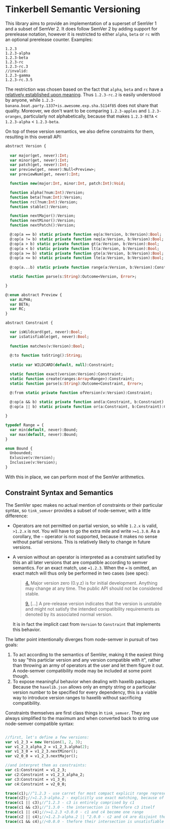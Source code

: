 # Tinkerbell Semantic Versioning

This library aims to provide an implementation of a superset of SemVer 1 and a subset of SemVer 2. It does follow SemVer 2 by adding support for prerelease notation, however it is restricted to either `alpha`, `beta` or `rc` with an optional prerelease counter. Examples:

```
1.2.3
1.2.3-alpha
1.2.3-beta
1.2.3-rc
1.2.3-rc.3
//invalid:
1.2.3-gamma
1.2.3-rc.3.5
```

The restriction was chosen based on the fact that `alpha`, `beta` and `rc` have a [relatively established upon meaning](https://en.wikipedia.org/wiki/Software_release_life_cycle). Thus `1.2.3-rc.2` is easily understood by anyone, while `1.2.3-banana.boat.party.1337+is.awesome.exp.sha.5114f85` does not share that quality. Moreover, we don't want to be comparing `1.2.3-apples` and `1.2.3-oranges`, particularly not alphabetically, because that makes `1.2.3-BETA` < `1.2.3-alpha` < `1.2.3-beta`.

On top of these version semantics, we also define constraints for them, resulting in this overall API:

```haxe
abstract Version {
  
  var major(get, never):Int;
  var minor(get, never):Int;
  var patch(get, never):Int;
  var preview(get, never):Null<Preview>;
  var previewNum(get, never):Int;

  function new(major:Int, minor:Int, patch:Int):Void;

  function alpha(?num:Int):Version;
  function beta(?num:Int):Version;
  function rc(?num:Int):Version;
  function stable():Version;

  function nextMajor():Version;  
  function nextMinor():Version;  
  function nextPatch():Version;

  @:op(a == b) static private function eq(a:Version, b:Version):Bool;
  @:op(a != b) static private function neq(a:Version, b:Version):Bool;
  @:op(a > b) static private function gt(a:Version, b:Version):Bool;
  @:op(a < b) static private function lt(a:Version, b:Version):Bool;
  @:op(a >= b) static private function gte(a:Version, b:Version):Bool;
  @:op(a <= b) static private function lte(a:Version, b:Version):Bool;
  
  @:op(a...b) static private function range(a:Version, b:Version):Constraint;

  static function parse(s:String):Outcome<Version, Error>;

}

@:enum abstract Preview {
  var ALPHA;
  var BETA;
  var RC;
}

abstract Constraint {

  var isWildcard(get, never):Bool;
  var isSatisfiable(get, never):Bool;
  
  function matches(v:Version):Bool;
  
  @:to function toString():String;
  
  static var WILDCARD(default, null):Constraint;

  static function exact(version:Version):Constraint;
  static function create(ranges:Array<Range>):Constraint;
  static function parse(s:String):Outcome<Constraint, Error>;

  @:from static private function ofVersion(v:Version):Constraint;
  
  @:op(a && b) static private function and(a:Constraint, b:Constraint):Constraint;
  @:op(a || b) static private function or(a:Constraint, b:Constraint):Constraint;

}

typedef Range = {
  var min(default, never):Bound;
  var max(default, never):Bound;
}

enum Bound {
  Unbounded;
  Exlusive(v:Version);
  Inclusive(v:Version);
}
```

With this in place, we can perform most of the SemVer arithmetics.

## Constraint Syntax and Semantics

The SemVer spec makes no actual mention of constraints or their particular syntax, so `tink_semver` provides a subset of node-semver, with a little difference:

- Operators are not permitted on partial version, so while `1.2.x` is valid, `>1.2.x` is not. You will have to go the extra mile and write `>=1.3.0`. As a corollary, the `~` operator is not supported, because it makes no sense without partial versions. This is relatively likely to change in future versions.
- A version without an operator is interpreted as a constraint satisfied by this an all later versions that are compatible according to semver semantics. For an exact match, use `=1.2.3`. When the `=` is omitted, an exact match will thus only be performed in two cases (see spec):

  > [4.](http://semver.org/#spec-item-4) Major version zero (0.y.z) is for initial development. Anything may change at any time. The public API should not be considered stable.
  >
  > [9.](http://semver.org/#spec-item-9) [...] A pre-release version indicates that the version is unstable and might not satisfy the intended compatibility requirements as denoted by its associated normal version. 

  It is in fact the implicit cast from `Version` to `Constraint` that implements this behavior.

The latter point intentionally diverges from node-semver in pursuit of two goals:

1. To act according to the semantics of SemVer, making it the easiest thing to say "this particlar version and any version compatible with it", rather than throwing an army of operators at the user and let them figure it out. A node-semver compatibility mode may be included at some point though. 
2. To expose meaningful behavior when dealing with haxelib packages. Because the `haxelib.json` allows only an empty string or a particular version number to be specified for every dependency, this is a viable way to introduce version ranges to haxelib without sacrificing compatibility.

Constraints themselves are first class things in `tink_semver`. They are always simplified to the maximum and when converted back to string use node-semver compatible syntax:

```haxe

//first, let's define a few versions:
var v1_2_3 = new Version(1, 2, 3);
var v1_2_3_alpha_2 = v1_2_3.alpha(2);
var v1_3_0 = v1_2_3.nextMinor();
var v2_0_0 = v1_2_3.nextMajor();

//and interpret them as constraints:
var c1:Constraint = v1_2_3;
var c2:Constraint = v1_2_3_alpha_2;
var c3:Constraint = v1_3_0;
var c4:Constraint = v2_0_0;

trace(c1);//^1.2.3 - use carret for most compact explicit range representation
trace(c2);//=1.2.3-alpha.2 - explicitly use exact matching, because of prerelease
trace(c1 || c3);//^1.2.3 - c3 is entirely comprised by c1
trace(c1 && c3);//^1.3.0 - the intersection is therefore c3 itself
trace(c1 || c4);//>=1.2.3 <3.0.0 - c1 and c4 become one range
trace(c2 || c4);//=1.2.3-alpha.2 || ^2.0.0 - c2 and c4 are disjoint though
trace(c1 && c4);//<0.0.0 - thefore their intersection is unsatisfiable
```